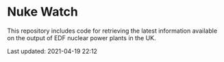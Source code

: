 # Nuke Watch

This repository includes code for retrieving the latest information available on the output of EDF nuclear power plants in the UK.

Last updated: 2021-04-19 22:12